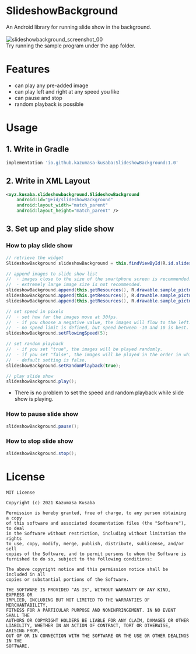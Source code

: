 # SlideshowBackground
An Android library for running slide show in the background.  
<br>
![slideshowbackground_screenshot_00](https://user-images.githubusercontent.com/17498982/125302862-4f822d00-e367-11eb-8d3d-0653b23b223e.gif)
<br>
Try running the sample program under the app folder.  

# Features
* can play any pre-added image
* can play left and right at any speed you like
* can pause and stop
* random playback is possible

# Usage

## 1. Write in Gradle
```gradle
implementation 'io.github.kazumasa-kusaba:SlideshowBackground:1.0'
```

## 2. Write in XML Layout
```xml
<xyz.kusaba.slideshowbackground.SlideshowBackground
    android:id="@+id/slideshowBackground"
    android:layout_width="match_parent"
    android:layout_height="match_parent" />
```

## 3. Set up and play slide show
### How to play slide show
```java
// retrieve the widget
SlideshowBackground slideshowBackground = this.findViewById(R.id.slideshowBackground);

// append images to slide show list
//  · images close to the size of the smartphone screen is recommended.
//  · extremely large image size is not recommended.
slideshowBackground.append(this.getResources(), R.drawable.sample_picture_00);
slideshowBackground.append(this.getResources(), R.drawable.sample_picture_01);
slideshowBackground.append(this.getResources(), R.drawable.sample_picture_02);

// set speed in pixels
//  · set how far the images move at 30fps.
//  · if you choose a negative value, the images will flow to the left.
//  · no speed limit is defined, but speed between -10 and 10 is best.
slideshowBackground.setFlowingSpeed(5);

// set random playback
//  · if you set "true", the images will be played randomly.
//  · if you set "false", the images will be played in the order in which they were added.
//  · default setting is false.
slideshowBackground.setRandomPlayback(true);

// play slide show
slideshowBackground.play();
```
* There is no problem to set the speed and random playback while slide show is playing.

### How to pause slide show
```java
slideshowBackground.pause();
```

### How to stop slide show
```java
slideshowBackground.stop();
```

# License
```
MIT License

Copyright (c) 2021 Kazumasa Kusaba

Permission is hereby granted, free of charge, to any person obtaining a copy
of this software and associated documentation files (the "Software"), to deal
in the Software without restriction, including without limitation the rights
to use, copy, modify, merge, publish, distribute, sublicense, and/or sell
copies of the Software, and to permit persons to whom the Software is
furnished to do so, subject to the following conditions:

The above copyright notice and this permission notice shall be included in all
copies or substantial portions of the Software.

THE SOFTWARE IS PROVIDED "AS IS", WITHOUT WARRANTY OF ANY KIND, EXPRESS OR
IMPLIED, INCLUDING BUT NOT LIMITED TO THE WARRANTIES OF MERCHANTABILITY,
FITNESS FOR A PARTICULAR PURPOSE AND NONINFRINGEMENT. IN NO EVENT SHALL THE
AUTHORS OR COPYRIGHT HOLDERS BE LIABLE FOR ANY CLAIM, DAMAGES OR OTHER
LIABILITY, WHETHER IN AN ACTION OF CONTRACT, TORT OR OTHERWISE, ARISING FROM,
OUT OF OR IN CONNECTION WITH THE SOFTWARE OR THE USE OR OTHER DEALINGS IN THE
SOFTWARE.
```

